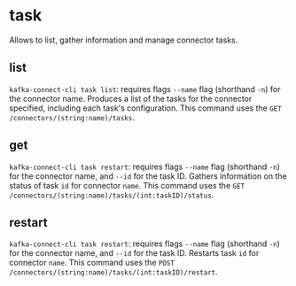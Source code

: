 # task

Allows to list, gather information and manage connector tasks.

## list

`kafka-connect-cli task list`: requires flags `--name` flag (shorthand `-n`) for the connector name. Produces a list of the tasks for the connector specified, including each task's configuration. This command uses the `GET /connectors/(string:name)/tasks`.

## get

`kafka-connect-cli task restart`: requires flags `--name` flag (shorthand `-n`) for the connector name, and `--id` for the task ID. Gathers information on the status of task `id` for connector `name`. This command uses the `GET /connectors/(string:name)/tasks/(int:taskID)/status`.

## restart

`kafka-connect-cli task restart`: requires flags `--name` flag (shorthand `-n`) for the connector name, and `--id` for the task ID. Restarts task `id` for connector `name`. This command uses the `POST /connectors/(string:name)/tasks/(int:taskID)/restart`.
